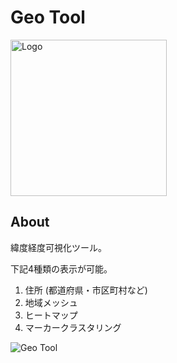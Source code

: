 # Geo Tool

<img src="https://qazsato.com/images/geo-tool.png" alt="Logo" width="250px">

## About

緯度経度可視化ツール。

下記4種類の表示が可能。

1. 住所 (都道府県・市区町村など)
2. 地域メッシュ
3. ヒートマップ
4. マーカークラスタリング

![Geo Tool](https://user-images.githubusercontent.com/5030713/110241205-e478b200-7f92-11eb-9bf5-dfab40932b9d.png)
